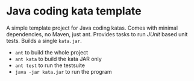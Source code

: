 # Java coding kata template

A simple template project for Java coding katas. Comes with minimal dependencies, no Maven, just ant. Provides
tasks to run *JUnit* based unit tests. Builds a single `kata.jar`.

 - `ant` to build the whole project
 - `ant kata` to build the kata JAR only
 - `ant test` to run the testsuite
 - `java -jar kata.jar` to run the program
